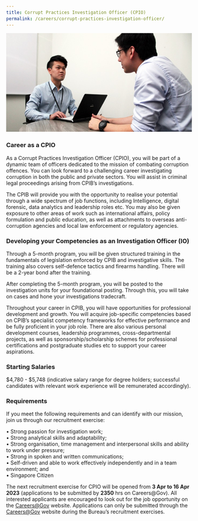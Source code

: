 ```yaml
---
title: Corrupt Practices Investigation Officer (CPIO)
permalink: /careers/corrupt-practices-investigation-officer/
---
```


<img src="/images/careers_cpio.jpg" alt="cpio">

### **Career as a CPIO**

As a Corrupt Practices Investigation Officer (CPIO), you will be part of a dynamic team of officers dedicated to the mission of combating corruption offences. You can look forward to a challenging career investigating corruption in both the public and private sectors. You will assist in criminal legal proceedings arising from CPIB’s investigations.

The CPIB will provide you with the opportunity to realise your potential through a wide spectrum of job functions, including Intelligence, digital forensic, data analytics and leadership roles etc. You may also be given exposure to other areas of work such as international affairs, policy formulation and public education, as well as attachments to overseas anti-corruption agencies and local law enforcement or regulatory agencies.

### **Developing your Competencies as an Investigation Officer (IO)**

Through a 5-month program, you will be given structured training in the fundamentals of legislation enforced by CPIB and investigative skills. The training also covers self-defence tactics and firearms handling. There will be a 2-year bond after the training. 

After completing the 5-month program, you will be posted to the investigation units for your foundational posting. Through this, you will take on cases and hone your investigations tradecraft. 

Throughout your career in CPIB, you will have opportunities for professional development and growth. You will acquire job-specific competencies based on CPIB’s specialist competency frameworks for effective performance and be fully proficient in your job role. There are also various personal development courses, leadership programmes, cross-departmental projects, as well as sponsorship/scholarship schemes for professional certifications and postgraduate studies etc to support your career aspirations. 

### **Starting Salaries**

$4,780 - $5,748 (indicative salary range for degree holders; successful candidates with relevant work experience will be remunerated accordingly).

### **Requirements**

If you meet the following requirements and can identify with our mission, join us through our recruitment exercise:

•	Strong passion for investigation work;<br/>
•	Strong analytical skills and adaptability;<br/>
•	Strong organisation, time management and interpersonal skills and ability to work under pressure;<br/>
•	Strong in spoken and written communications;<br/>
•	Self-driven and able to work effectively independently and in a team environment; and<br/>
•	Singapore Citizen

The next recruitment exercise for CPIO will be opened from **3 Apr to 16 Apr 2023** (applications to be submitted by **2350** hrs on Careers@Gov). All interested applicants are encouraged to look out for the job opportunity on the [Careers@Gov](https://www.careers.gov.sg/) website. Applications can only be submitted through the [Careers@Gov](https://www.careers.gov.sg/) website during the Bureau’s recruitment exercises.
